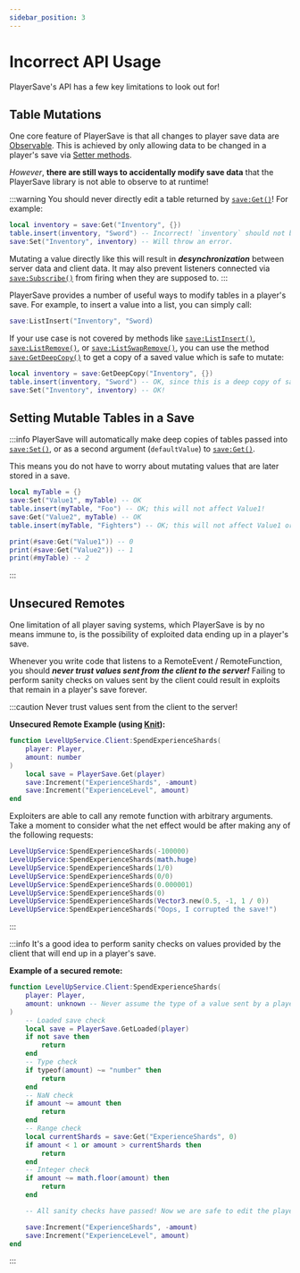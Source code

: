 ```yaml
---
sidebar_position: 3
---
```

# Incorrect API Usage

PlayerSave's API has a few key limitations to look out for!

## Table Mutations

One core feature of PlayerSave is that all changes to player save data are [Observable](../api/Save#Subscribe). This is achieved by only allowing data to be changed in a player's save via [Setter methods](../api/Save#Set).

*However*, **there are still ways to accidentally modify save data** that the PlayerSave library is not able to observe to at runtime!

:::warning
You should never directly edit a table returned by [`save:Get()`](../api/Save#Get)! For example:

```lua
local inventory = save:Get("Inventory", {})
table.insert(inventory, "Sword") -- Incorrect! `inventory` should not be mutated
save:Set("Inventory", inventory) -- Will throw an error.
```

Mutating a value directly like this will result in ***desynchronization*** between server data and client data. It may also prevent listeners connected via [`save:Subscribe()`](../api/Save#Subscribe) from firing when they are supposed to.
:::

PlayerSave provides a number of useful ways to modify tables in a player's save.
For example, to insert a value into a list, you can simply call:
```lua
save:ListInsert("Inventory", "Sword)
```

If your use case is not covered by methods like [`save:ListInsert()`](../api/Save#ListInsert), [`save:ListRemove()`](../api/Save#ListRemove), or [`save:ListSwapRemove()`](../api/Save#ListSwapRemove), you can use the method [`save:GetDeepCopy()`](../api/Save#GetDeepCopy) to get a copy of a saved value which is safe to mutate:
```lua
local inventory = save:GetDeepCopy("Inventory", {})
table.insert(inventory, "Sword") -- OK, since this is a deep copy of save data!
save:Set("Inventory", inventory) -- OK!
```

## Setting Mutable Tables in a Save

:::info
PlayerSave will automatically make deep copies of tables passed into [`save:Set()`](../api/Save#Set), or as a second argument (`defaultValue`) to [`save:Get()`](../api/Save#Get).

This means you do not have to worry about mutating values that are later stored in a save.

```lua
local myTable = {}
save:Set("Value1", myTable) -- OK
table.insert(myTable, "Foo") -- OK; this will not affect Value1!
save:Get("Value2", myTable) -- OK
table.insert(myTable, "Fighters") -- OK; this will not affect Value1 or Value2!

print(#save:Get("Value1")) -- 0
print(#save:Get("Value2")) -- 1
print(#myTable) -- 2
```
:::

## Unsecured Remotes

One limitation of all player saving systems, which PlayerSave is by no means immune to, is the possibility of exploited data ending up in a player's save.

Whenever you write code that listens to a RemoteEvent / RemoteFunction, you should ***never trust values sent from the client to the server!*** Failing to perform sanity checks on values sent by the client could result in exploits that remain in a player's save forever.

:::caution
Never trust values sent from the client to the server!

**Unsecured Remote Example (using [Knit](https://sleitnick.github.io/Knit/)):**
```lua
function LevelUpService.Client:SpendExperienceShards(
    player: Player,
    amount: number
)
    local save = PlayerSave.Get(player)
    save:Increment("ExperienceShards", -amount)
    save:Increment("ExperienceLevel", amount)
end
```

Exploiters are able to call any remote function with arbitrary arguments. Take a moment to consider what the net effect would be after making any of the following requests:
```lua
LevelUpService:SpendExperienceShards(-100000)
LevelUpService:SpendExperienceShards(math.huge)
LevelUpService:SpendExperienceShards(1/0)
LevelUpService:SpendExperienceShards(0/0)
LevelUpService:SpendExperienceShards(0.000001)
LevelUpService:SpendExperienceShards(0)
LevelUpService:SpendExperienceShards(Vector3.new(0.5, -1, 1 / 0))
LevelUpService:SpendExperienceShards("Oops, I corrupted the save!")
```
:::

:::info
It's a good idea to perform sanity checks on values provided by the client that will end up in a player's save.

**Example of a secured remote:**
```lua
function LevelUpService.Client:SpendExperienceShards(
    player: Player,
    amount: unknown -- Never assume the type of a value sent by a player!
)
    -- Loaded save check
    local save = PlayerSave.GetLoaded(player)
    if not save then
        return
    end
    -- Type check
    if typeof(amount) ~= "number" then
        return
    end
    -- NaN check
    if amount ~= amount then
        return
    end
    -- Range check
    local currentShards = save:Get("ExperienceShards", 0)
    if amount < 1 or amount > currentShards then
        return
    end
    -- Integer check
    if amount ~= math.floor(amount) then
        return
    end

    -- All sanity checks have passed! Now we are safe to edit the player's data.

    save:Increment("ExperienceShards", -amount)
    save:Increment("ExperienceLevel", amount)
end
```
:::